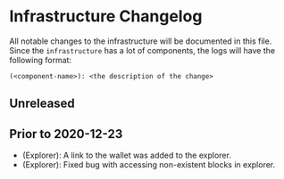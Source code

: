 # Infrastructure Changelog
All notable changes to the infrastructure will be documented in this file. Since the `infrastructure` has a lot of components, the logs will have the following format:
```
(<component-name>): <the description of the change> 
```

## Unreleased

## Prior to 2020-12-23

- (Explorer): A link to the wallet was added to the explorer.
- (Explorer): Fixed bug with accessing non-existent blocks in explorer.
